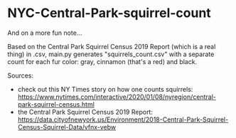 # NYC-Central-Park-squirrel-count

And on a more fun note...

Based on the Central Park Squirrel Census 2019 Report (which is a real thing) in .csv, main.py generates "squirrels_count.csv" with a separate count for each fur color: gray, cinnamon (that's a red) and black.


Sources:
- check out this NY Times story on how one counts squirrels: https://www.nytimes.com/interactive/2020/01/08/nyregion/central-park-squirrel-census.html
- the Central Park Squirrel Census 2019 Report: https://data.cityofnewyork.us/Environment/2018-Central-Park-Squirrel-Census-Squirrel-Data/vfnx-vebw 
